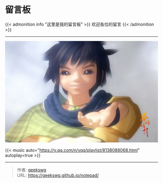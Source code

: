 # 留言板


{{< admonition info "这里是我的留言板" >}}
欢迎各位的留言
{{< /admonition >}}

---

![我的图片](/images/posts/featured-image-preview.jpg)

{{< music auto="https://y.qq.com/n/yqq/playlist/8138088068.html" autoplay=true >}}


---

> 作者: [geekswg](https://geekswg.github.io)  
> URL: https://geekswg.github.io/notepad/  

